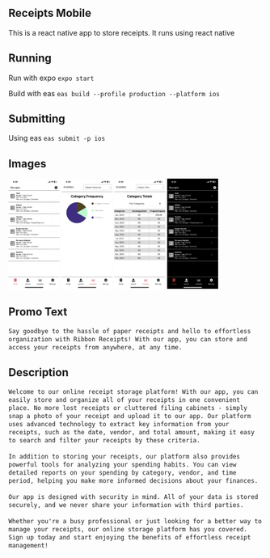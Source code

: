 ## Receipts Mobile

This is a react native app to store receipts. It runs using react native

## Running
Run with expo `expo start` 

Build with eas `eas build --profile production --platform ios`


## Submitting
Using eas `eas submit -p ios`

## Images
<img src="images/IMG_0789.PNG" alt= “” width="20%">
<img src="images/IMG_0790.PNG" alt= “” width="20%">
<img src="images/IMG_0791.PNG" alt= “” width="20%">
<img src="images/IMG_0792.PNG" alt= “” width="20%">


## Promo Text
```
Say goodbye to the hassle of paper receipts and hello to effortless organization with Ribbon Receipts! With our app, you can store and access your receipts from anywhere, at any time.
```

## Description
```
Welcome to our online receipt storage platform! With our app, you can easily store and organize all of your receipts in one convenient place. No more lost receipts or cluttered filing cabinets - simply snap a photo of your receipt and upload it to our app. Our platform uses advanced technology to extract key information from your receipts, such as the date, vendor, and total amount, making it easy to search and filter your receipts by these criteria.

In addition to storing your receipts, our platform also provides powerful tools for analyzing your spending habits. You can view detailed reports on your spending by category, vendor, and time period, helping you make more informed decisions about your finances.

Our app is designed with security in mind. All of your data is stored securely, and we never share your information with third parties.

Whether you're a busy professional or just looking for a better way to manage your receipts, our online storage platform has you covered. Sign up today and start enjoying the benefits of effortless receipt management!
```